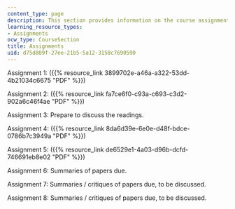 ```yaml
---
content_type: page
description: This section provides information on the course assignments.
learning_resource_types:
- Assignments
ocw_type: CourseSection
title: Assignments
uid: d75d809f-27ee-21b5-5a12-3158c7690590
---
```


Assignment 1: ({{% resource_link 3899702e-a46a-a322-53dd-4b21034c6675 "PDF" %}})

Assignment 2: ({{% resource_link fa7ce6f0-c93a-c693-c3d2-902a6c46f4ae "PDF" %}})

Assignment 3: Prepare to discuss the readings.

Assignment 4: ({{% resource_link 8da6d39e-6e0e-d48f-bdce-0786b7c3949a "PDF" %}})

Assignment 5: ({{% resource_link de6529e1-4a03-d96b-dcfd-746691eb8e02 "PDF" %}})

Assignment 6: Summaries of papers due.

Assignment 7: Summaries / critiques of papers due, to be discussed.

Assignment 8: Summaries / critiques of papers due, to be discussed.